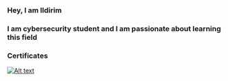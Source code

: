### Hey, I am Ildirim


### I am cybersecurity student and I am passionate about learning this field




### Certificates


[![Alt text](images)](https://www.linkedin.com/feed/update/urn:li:activity:7360267732837179392/)
